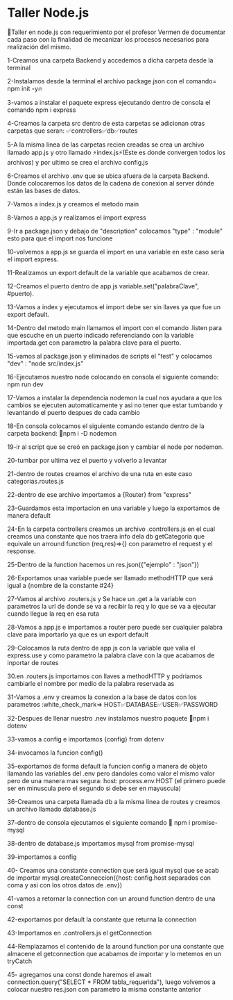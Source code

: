 # Taller Node.js
:memo:Taller en node.js con requerimiento por el profesor Vermen de documentar cada paso con la finalidad de mecanizar los procesos necesarios para realización del mismo.

1-Creamos una carpeta Backend y accedemos a dicha carpeta desde la terminal

2-Instalamos desde la terminal el archivo package.json con el comando= npm init -y:fire:

3-vamos a instalar el paquete express ejecutando dentro de consola el comando npm i express

4-Creamos la carpeta src dentro de esta carpetas se adicionan otras carpetas que seran:            :white_check_mark:controllers:white_check_mark:db:white_check_mark:routes

5-A la misma linea de las carpetas recien creadas se crea un archivo llamado app.js y otro llamado :zap:index.js:zap:(Este es    donde convergen todos los archivos) y por ultimo se crea el archivo config.js

6-Creamos el archivo .env que se ubica afuera de la carpeta Backend. Donde colocaremos los datos de la cadena de conexion al server dónde están las bases de datos.

7-Vamos a index.js y creamos el metodo main

8-Vamos a app.js y realizamos el import express

9-Ir a package.json y debajo de "description" colocamos "type" : "module" esto para que el import nos funcione

10-volvemos a app.js se guarda el import en una variable en este caso seria el import express.

11-Realizamos un export default de la variable que acabamos de crear.

12-Creamos el puerto dentro de app.js variable.set("palabraClave", #puerto).

13-Vamos a index y ejecutamos el import debe ser sin llaves ya que fue un export default.

14-Dentro del metodo main llamamos el import con el comando .listen para que escuche en un puerto indicado referenciando con la variable importada.get con parametro la palabra clave para el puerto.

15-vamos al package.json y eliminados de scripts el "test" y colocamos "dev" : "node src/index.js"

16-Ejecutamos nuestro node colocando en consola el siguiente comando: npm run dev

17-Vamos a instalar la dependencia nodemon la cual nos ayudara a que los cambios se ejecuten automaticamente y asi no tener que estar tumbando y levantando el puerto despues de cada cambio

18-En consola colocamos el siguiente comando estando dentro de la carpeta backend: :pushpin:npm i -D nodemon

19-ir al script que se creó en package.json y cambiar el node por nodemon.

20-tumbar por ultima vez el puerto y volverlo a levantar

21-dentro de routes creamos el archivo de una ruta en este caso categorias.routes.js

22-dentro de ese archivo importamos a {Router} from "express"

23-Guardamos esta importacion en una variable y luego la exportamos de manera default

24-En la carpeta controllers creamos un archivo .controllers.js en el cual creamos una constante que nos traera info dela db getCategoria que equivale un arround function (req,res)=>{} con parametro el request y el response.

25-Dentro de la function hacemos un res.json({"ejemplo" : "json"})

26-Exportamos unaa variable puede ser llamado methodHTTP que será igual a {nombre de la constante #24}

27-Vamos al archivo .routers.js y Se hace un .get a la variable con parametros la url de donde se va a recibir la req y lo que se va a ejecutar cuando llegue la req en esa ruta 

28-Vamos a app.js e importamos a router pero puede ser cualquier palabra clave para importarlo ya que es un export default 

29-Colocamos la ruta dentro de app.js con la variable que valia el express.use y como  parametro la palabra clave con la que acabamos de inportar de routes

30.en .routers.js importamos con llaves  a methodHTTP y podriamos cambiarle el nombre por medio de la palabra reservada as

31-Vamos a .env y creamos la conexion a la base de datos con los parametros :white_check_mark=> HOST:white_check_mark:DATABASE:white_check_mark:USER:white_check_mark:PASSWORD

32-Despues de llenar nuestro .nev instalamos nuestro paquete :pushpin:npm i dotenv

33-vamos a config e importamos {config} from dotenv

34-invocamos la funcion config()

35-exportamos de forma default la funcion config a manera de objeto llamando las variables del .env pero dandoles como valor el mismo valor pero de una manera mas segura:  host: process.env.HOST (el primero puede ser en minuscula pero el segundo si debe ser en mayuscula)

36-Creamos una carpeta llamada db a la misma linea de routes y creamos un archivo llamado database.js

37-dentro de consola ejecutamos el siguiente comando :pushpin: npm i promise-mysql

38-dentro de database.js importamos mysql from promise-mysql

39-importamos a config

40- Creamos una constante connection que será igual mysql que se acab de importar mysql.createConneccion({host: config.host separados con coma y asi con los otros datos de .env})

41-vamos a retornar la connection con un around function dentro de una const

42-exportamos por default la constante que returna la connection

43-Importamos en .controllers.js el getConnection

44-Remplazamos el contenido de la around function por una constante que almacene el getconnection que acabamos de importar y lo metemos en un tryCatch

45- agregamos una const donde haremos el await connection.query("SELECT * FROM tabla_requerida"), luego volvemos a colocar nuestro res.json con parametro la misma constante anterior





